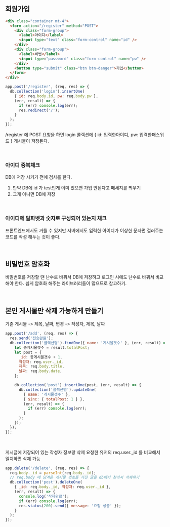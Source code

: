 ## 회원가입

```html
<div class="container mt-4">
  <form action="/register" method="POST">
    <div class="form-group">
      <label>아이디</label>
      <input type="text" class="form-control" name="id" />
    </div>
    <div class="form-group">
      <label>비번</label>
      <input type="password" class="form-control" name="pw" />
    </div>
    <button type="submit" class="btn btn-danger">가입</button>
  </form>
</div>
```

```js
app.post('/register', (req, res) => {
  db.collection('login').insertOne(
    { id: req.body.id, pw: req.body.pw },
    (err, result) => {
      if (err) console.log(err);
      res.redirect('/');
    }
  );
});
```

/register 에 POST 요청을 하면 login 콜렉션에 { id: 입력한아이디, pw: 입력한패스워드 } 게시물이 저장된다.

<br>

### 아이디 중복체크

DB에 저장 시키기 전에 검사를 한다.

1. 만약 DB에 id 가 test인게 이미 있으면 가입 안된다고 메세지를 띄우기
2. 그게 아니면 DB에 저장

<br>

### 아이디에 알파벳과 숫자로 구성되어 있는지 체크

프론트엔드에서도 거를 수 있지만 서버에서도 입력한 아이디가 이상한 문자면 걸러주는 코드를 작성 해두는 것이 좋다.

<br>

## 비밀번호 암호화

비밀번호를 저장할 땐 난수로 바꿔서 DB에 저장하고 로그인 시에도 난수로 바꿔서 비교해야 한다. 쉽게 암호화 해주는 라이브러리들이 많으므로 참고하기.

<br>

## 본인 게시물만 삭제 가능하게 만들기

기존 게시물 -> 제목, 날짜, 변경 -> 작성자, 제목, 날짜

```js
app.post('/add', (req, res) => {
  res.send('전송완료');
  db.collection('콜렉션명').findOne({ name: '게시물갯수' }, (err, result) => {
    let 총게시물갯수 = result.totalPost;
    let post = {
      _id: 총게시물갯수 + 1,
      작성자: req.user._id,
      제목: req.body.title,
      날짜: req.body.date,
    };

    db.collection('post').insertOne(post, (err, result) => {
      db.collection('콜렉션명').updateOne(
        { name: '게시물갯수' },
        { $inc: { totalPost: 1 } },
        (err, result) => {
          if (err) console.log(err);
        }
      );
    });
  });
});
```

<br>

게시글에 저장되어 있는 작성자 정보랑 삭제 요청한 유저의 req.user.\_id 를 비교해서 일치하면 삭제 가능

```js
app.delete('/delete', (req, res) => {
  req.body._id = parseInt(req.body._id);
  // req.body 에 담겨온 게시물 번호를 가진 글을 db에서 찾아서 삭제하기
  db.collection('post').deleteOne(
    { _id: req.body._id, 작성자: req.user._id },
    (err, result) => {
      console.log('삭제완료');
      if (err) console.log(err);
      res.status(200).send({ message: '요청 성공' });
    }
  );
});
```
